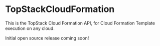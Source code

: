 TopStackCloudFormation
======================

This is the TopStack Cloud Formation API, for Cloud Formation Template execution on any cloud.

Initial open source release coming soon!
